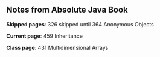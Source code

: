 ## Notes from Absolute Java Book

**Skipped pages**: 326 skipped until 364 Anonymous Objects

**Current page**: 459 Inheritance

**Class page**: 431 Multidimensional Arrays
